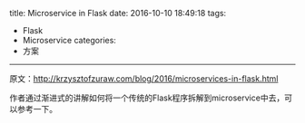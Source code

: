 title: Microservice in Flask
date: 2016-10-10 18:49:18
tags:
- Flask
- Microservice
categories:
- 方案
---

原文：http://krzysztofzuraw.com/blog/2016/microservices-in-flask.html

作者通过渐进式的讲解如何将一个传统的Flask程序拆解到microservice中去，可以参考一下。
